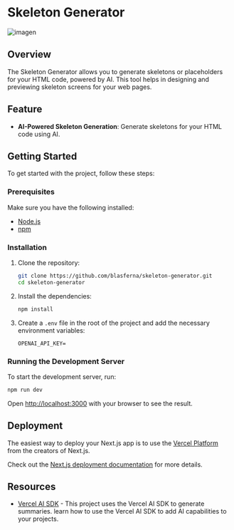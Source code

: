 
# Skeleton Generator

![imagen](https://aiskeleton.vercel.app/og-image.png)

## Overview

The Skeleton Generator allows you to generate skeletons or placeholders for your HTML code, powered by AI. This tool helps in designing and previewing skeleton screens for your web pages.

## Feature

- **AI-Powered Skeleton Generation**: Generate skeletons for your HTML code using AI.

## Getting Started

To get started with the project, follow these steps:

### Prerequisites

Make sure you have the following installed:
- [Node.js](https://nodejs.org/)
- [npm](https://www.npmjs.com/)

### Installation

1. Clone the repository:

    ```bash
    git clone https://github.com/blasferna/skeleton-generator.git
    cd skeleton-generator
    ```

2. Install the dependencies:

    ```bash
    npm install
    ```

3. Create a `.env` file in the root of the project and add the necessary environment variables:

    ```env
    OPENAI_API_KEY=
    ```

### Running the Development Server

To start the development server, run:

```bash
npm run dev
```

Open [http://localhost:3000](http://localhost:3000) with your browser to see the result.

## Deployment

The easiest way to deploy your Next.js app is to use the [Vercel Platform](https://vercel.com/new?utm_medium=default-template&filter=next.js&utm_source=create-next-app&utm_campaign=create-next-app-readme) from the creators of Next.js.

Check out the [Next.js deployment documentation](https://nextjs.org/docs/deployment) for more details.

## Resources

- [Vercel AI SDK](https://sdk.vercel.ai/) - This project uses the Vercel AI SDK to generate summaries. learn how to use the Vercel AI SDK to add AI capabilities to your projects.
